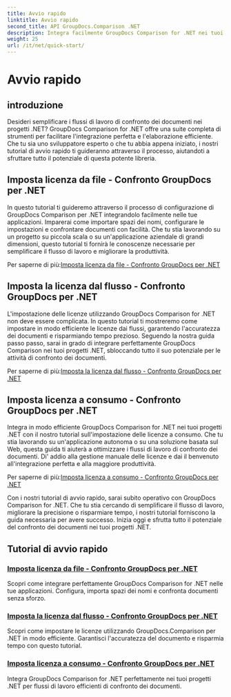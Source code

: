 ```yaml
---
title: Avvio rapido
linktitle: Avvio rapido
second_title: API GroupDocs.Comparison .NET
description: Integra facilmente GroupDocs Comparison for .NET nei tuoi progetti. Scopri metodi efficienti di impostazione delle licenze per flussi di lavoro di confronto accurato dei documenti.
weight: 25
url: /it/net/quick-start/
---
```


# Avvio rapido


## introduzione

Desideri semplificare i flussi di lavoro di confronto dei documenti nei progetti .NET? GroupDocs Comparison for .NET offre una suite completa di strumenti per facilitare l'integrazione perfetta e l'elaborazione efficiente. Che tu sia uno sviluppatore esperto o che tu abbia appena iniziato, i nostri tutorial di avvio rapido ti guideranno attraverso il processo, aiutandoti a sfruttare tutto il potenziale di questa potente libreria.

## Imposta licenza da file - Confronto GroupDocs per .NET

In questo tutorial ti guideremo attraverso il processo di configurazione di GroupDocs Comparison per .NET integrandolo facilmente nelle tue applicazioni. Imparerai come importare spazi dei nomi, configurare le impostazioni e confrontare documenti con facilità. Che tu stia lavorando su un progetto su piccola scala o su un'applicazione aziendale di grandi dimensioni, questo tutorial ti fornirà le conoscenze necessarie per semplificare il flusso di lavoro e migliorare la produttività.

 Per saperne di più:[Imposta licenza da file - Confronto GroupDocs per .NET](./set-license-from-file/)

## Imposta la licenza dal flusso - Confronto GroupDocs per .NET

L'impostazione delle licenze utilizzando GroupDocs Comparison for .NET non deve essere complicata. In questo tutorial ti mostreremo come impostare in modo efficiente le licenze dai flussi, garantendo l'accuratezza dei documenti e risparmiando tempo prezioso. Seguendo la nostra guida passo passo, sarai in grado di integrare perfettamente GroupDocs Comparison nei tuoi progetti .NET, sbloccando tutto il suo potenziale per le attività di confronto dei documenti.

 Per saperne di più:[Imposta la licenza dal flusso - Confronto GroupDocs per .NET](./set-license-from-stream/)

## Imposta licenza a consumo - Confronto GroupDocs per .NET

Integra in modo efficiente GroupDocs Comparison for .NET nei tuoi progetti .NET con il nostro tutorial sull'impostazione delle licenze a consumo. Che tu stia lavorando su un'applicazione autonoma o su una soluzione basata sul Web, questa guida ti aiuterà a ottimizzare i flussi di lavoro di confronto dei documenti. Di' addio alla gestione manuale delle licenze e dai il benvenuto all'integrazione perfetta e alla maggiore produttività.

 Per saperne di più:[Imposta licenza a consumo - Confronto GroupDocs per .NET](./set-metered-license/)

Con i nostri tutorial di avvio rapido, sarai subito operativo con GroupDocs Comparison for .NET. Che tu stia cercando di semplificare il flusso di lavoro, migliorare la precisione o risparmiare tempo, i nostri tutorial forniscono la guida necessaria per avere successo. Inizia oggi e sfrutta tutto il potenziale del confronto dei documenti nei tuoi progetti .NET.
## Tutorial di avvio rapido
### [Imposta licenza da file - Confronto GroupDocs per .NET](./set-license-from-file/)
Scopri come integrare perfettamente GroupDocs Comparison for .NET nelle tue applicazioni. Configura, importa spazi dei nomi e confronta documenti senza sforzo.
### [Imposta la licenza dal flusso - Confronto GroupDocs per .NET](./set-license-from-stream/)
Scopri come impostare le licenze utilizzando GroupDocs.Comparison per .NET in modo efficiente. Garantisci l'accuratezza del documento e risparmia tempo con questo tutorial.
### [Imposta licenza a consumo - Confronto GroupDocs per .NET](./set-metered-license/)
Integra GroupDocs Comparison for .NET perfettamente nei tuoi progetti .NET per flussi di lavoro efficienti di confronto dei documenti.